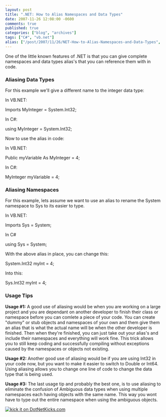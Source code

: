 ```yaml
---
layout: post
title: ".NET: How to Alias Namespaces and Data Types"
date: 2007-11-26 12:08:00 -0600
comments: true
published: true
categories: ["blog", "archives"]
tags: ["C#", "vb.net"]
alias: ["/post/2007/11/26/NET-How-to-Alias-Namespaces-and-Data-Types", "/post/2007/11/26/net-how-to-alias-namespaces-and-data-types"]
---
```

<!-- more -->
<p>One of the little known features of .NET is that you can&nbsp;give complete namespaces and data types alias's that you can reference them with in code.</p>
<h3>Aliasing Data Types</h3>
<p>For this example we'll give a different name to the integer data type:</p>
<p>In VB.NET:</p>
<p>Imports MyInteger = System.Int32;</p>
<p>In C#:</p>
<p>using MyInteger = System.Int32;</p>
<p>Now to use the alias in code:</p>
<p>In VB.NET:</p>
<p>Public myVariable As MyInteger = 4;</p>
<p>In C#:</p>
<p>MyInteger myVariable = 4;</p>
<h3>Aliasing Namespaces</h3>
<p>For this example, lets assume we want to use an alias to rename the System namespace to Sys to its easier to type.</p>
<p>In VB.NET:</p>
<p>Imports Sys = System;</p>
<p>In C#</p>
<p>using Sys = System;</p>
<p>With the above alias in place, you can change this:</p>
<p>System.Int32 myInt = 4;</p>
<p>Into this:</p>
<p>Sys.Int32 myInt = 4;</p>
<h3>Usage Tips</h3>
<p><strong>Usage #1:</strong> A good use of aliasing would be when you are working on a large project and you are dependant on another developer to finish their class or namespace before you can comlete a piece of your code. You can create "dummy" or stub objects and namespaces of your own and them give them an alias that is what the actual name will be when the other developer is finished. Then when they're finished, you can just take out your alias's and include their namespaces and everything will work fine. This trick allows you to still keep coding and successfully compiling without exceptions caused by the namespaces or objects not existing.</p>
<p><strong>Usage #2: </strong>Another good use of aliasing would be if you are using Int32 in your code now, but you want to make it easier to switch to Double or Int64. Using aliasing allows you to change one line of code to change the data type that is being used.</p>
<p><strong>Usage #3:</strong> The last usage tip and probably the best one, is to use aliasing to eliminate the confusion of Ambiguous data types when using multiple namespaces each having objects with the same name. This way you wont have to type out the entire namespace when using the ambiguous objects.</p>
<p><a href="http://www.dotnetkicks.com/kick/?url=http%3a//pietschsoft.com/Blog/Post.aspx%3fPostID%3d1426"><img src="http://www.dotnetkicks.com/Services/Images/KickItImageGenerator.ashx?url=http%3a//pietschsoft.com/Blog/Post.aspx%3fPostID%3d1426&amp;bgcolor=0099FF" border="0" alt="kick it on DotNetKicks.com" /></a></p>
